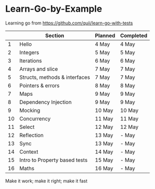 # Learn-Go-by-Example
Learning go from https://github.com/quii/learn-go-with-tests
 
&nbsp; | Section | Planned | Completed
--- | --- | --- | ---
1 | Hello | 4 May | 4 May
2 | Integers | 5 May | 5 May
3 | Iterations | 6 May | 6 May
4 | Arrays and slice | 7 May | 7 May
5 | Structs, methods & interfaces | 7 May | 7 May
6 | Pointers & errors | 8 May | 8 May
7 | Maps | 9 May | 9 May
8 | Dependency Injection | 9 May | 9 May
9 | Mocking | 10 May | 10 May
10 | Concurrency | 11 May | 11 May
11 | Select | 12 May | 12 May
12 | Reflection | 13 May | - May
13 | Sync | 13 May | - May
14 | Context | 14 May | - May
15 | Intro to Property based tests | 15 May | - May
16 | Maths | 16 May | - May

Make it work; make it right; make it fast 